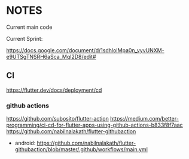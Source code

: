 # NOTES

Current main code

Current Sprint:

https://docs.google.com/document/d/1sdhloIMpa0n_vyvUNXM-e9UTSgTNSRH6aSca_Mql2D8/edit#


## CI

https://flutter.dev/docs/deployment/cd

### github actions

https://github.com/subosito/flutter-action
https://medium.com/better-programming/ci-cd-for-flutter-apps-using-github-actions-b833f8f7aac
https://github.com/nabilnalakath/flutter-githubaction

- android: https://github.com/nabilnalakath/flutter-githubaction/blob/master/.github/workflows/main.yml
